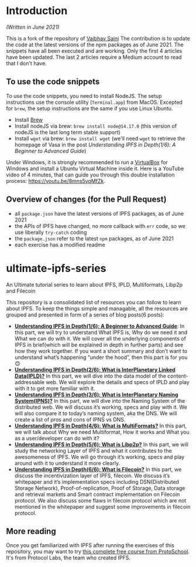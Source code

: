 # Introduction
*(Written in June 2021)*

This is a fork of the repository of [Vaibhav Saini](https://github.com/vasa-develop/ultimate-ipfs-series)
The contribution is to update the code at the latest versions of the npm packages as of June 2021. The snippets have all been executed and are working. Only the first 4 articles have been updated. The last 2 articles require a Medium account to read that I don't have.
## To use the code snippets
To use the code snippets, you need to install NodeJS. The setup instructions use the console utility (`Terminal.app`) from MacOS. Excepted for `brew`, the setup instructions are the same if you use Linux Ubuntu. 

* Install [Brew](https://brew.sh/)
* Install nodeJS via brew: `brew install node@14.17.0`  (this version of nodeJS is the last long term stable support)
* Install `wget` via brew: `brew install wget` (we'll need `wget` to retrieve the homepage of Vasa in the post _Understanding IPFS in Depth(1/6): A Beginner to Advanced Guide_)

Under Windows, it is strongly recommended to run a [VirtualBox](https://www.virtualbox.org/wiki/Downloads) for Windows and install a Ubuntu Virtual Machine inside it. Here is a YouTube video of 4 minutes, that can guide you through this double installation process: https://youtu.be/8mns5yqMfZk.
## Overview of changes (for the Pull Request)
* all `package.json` have the latest versions of IPFS packages, as of June 2021
* the APIs of IPFS have changed, no more callback with `err` code, so we use liberally `try-catch` coding
* the `package.json` refer to the latest `npm` packages, as of June 2021
* each exercise has a modified readme
# ultimate-ipfs-series
An Ultimate tutorial series to learn about IPFS, IPLD, Multiformats, Libp2p and Filecoin

This repository is a consolidated list of resources you can follow to learn about IPFS.
To keep the things simple and managable, all the resources are grouped and presented in form of a series of blog posts(6 posts): 
- [**Understanding IPFS in Depth(1/6): A Beginner to Advanced Guide**](https://hackernoon.com/understanding-ipfs-in-depth-1-5-a-beginner-to-advanced-guide-e937675a8c8a): In this part, we will try to understand What IPFS is, Why do we need it and What we can do with it. We will cover all the underlying components of IPFS in brief(which will be explained in depth in further parts) and see how they work together. If you want a short summary and don’t want to understand what’s happening “under the hood”, then this part is for you 😊
- [**Understanding IPFS in Depth(2/6): What is InterPlanetary Linked Data(IPLD)?**](https://hackernoon.com/understanding-ipfs-in-depth-2-6-what-is-interplanetary-linked-data-ipld-c8c01551517b) In this part, we will dive into the data model of the content-addressable web. We will explore the details and specs of IPLD and play with it to get more familiar with it.
- [**Understanding IPFS in Depth(3/6): What is InterPlanetary Naming System(IPNS)?**](https://hackernoon.com/understanding-ipfs-in-depth-3-6-what-is-interplanetary-naming-system-ipns-9aca71e4c13b) In this part, we will dive into the Naming System of the distributed web. We will discuss it’s working, specs and play with it. We will also compare it to today’s naming system, aka the DNS. We will create a list of pros and cons of IPNS vs DNS.
- [**Understanding IPFS in Depth(4/6): What is MultiFormats?**](https://hackernoon.com/understanding-ipfs-in-depth-4-6-what-is-multiformats-cf25eef83966) In this part, we will talk about Why we need Multiformat, How it works and What you as a user/developer can do with it?
- [**Understanding IPFS in Depth(5/6): What is Libp2p?**](https://medium.com/@vaibhavsaini_67863/understanding-ipfs-in-depth-5-6-what-is-libp2p-f8bf7724d452) In this part, we will study the networking Layer of IPFS and what it contributes to the awesomeness of IPFS. We will go through it’s working, specs and play around with it to understand it more clearly.
- [**Understanding IPFS in Depth(6/6): What is Filecoin?**](https://medium.com/swlh/ultimate-guide-to-filecoin-breaking-down-filecoin-whitepaper-economics-9212541a5895) In this part, we discuss the incentivization layer of IPFS, filecoin. We discuss it’s whitepaper and it’s implementation specs including DSN(Distributed Storage Network), Proof-of-replication, Proof of Storage, Data storage and retrieval markets and Smart contract implementation on Filecoin protocol. We also discuss some flaws in filecoin protocol which are not mentioned in the whitepaper and suggest some improvements in filecoin protocol.

## More reading
Once you get familiarized with IPFS after running the exercises of this repository, you may want to try [this complete free course from ProtoSchool](https://proto.school/tutorials?course=ipfs). It's from Protocol Labs, the team who created IPFS.

